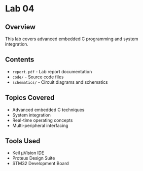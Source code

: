 # Lab 04

## Overview
This lab covers advanced embedded C programming and system integration.

## Contents
- `report.pdf` - Lab report documentation
- `code/` - Source code files
- `schematics/` - Circuit diagrams and schematics

## Topics Covered
- Advanced embedded C techniques
- System integration
- Real-time operating concepts
- Multi-peripheral interfacing

## Tools Used
- Keil µVision IDE
- Proteus Design Suite
- STM32 Development Board
